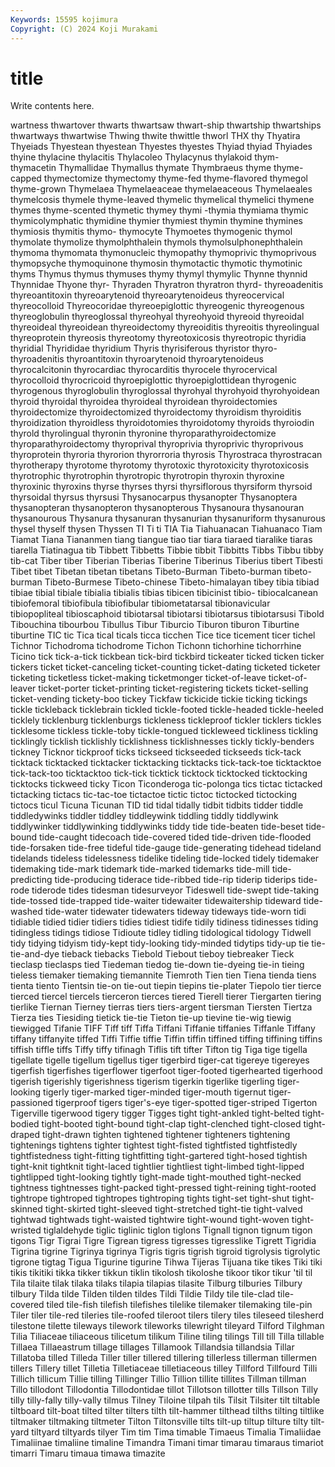 ```yaml
---
Keywords: 15595 kojimura
Copyright: (C) 2024 Koji Murakami
---
```


# title

Write contents here.



wartness thwartover thwarts thwartsaw thwart-ship thwartship thwartships thwartways
thwartwise Thwing thwite thwittle thworl THX thy Thyatira Thyeiads Thyestean
thyestean Thyestes thyestes Thyiad thyiad Thyiades thyine thylacine thylacitis Thylacoleo
Thylacynus thylakoid thym- thymacetin Thymallidae Thymallus thymate Thymbraeus thyme thyme-capped
thymectomize thymectomy thyme-fed thyme-flavored thymegol thyme-grown Thymelaea Thymelaeaceae thymelaeaceous Thymelaeales
thymelcosis thymele thyme-leaved thymelic thymelical thymelici thymene thymes thyme-scented thymetic
thymey thymi -thymia thymiama thymic thymicolymphatic thymidine thymier thymiest thymin
thymine thymines thymiosis thymitis thymo- thymocyte Thymoetes thymogenic thymol thymolate
thymolize thymolphthalein thymols thymolsulphonephthalein thymoma thymomata thymonucleic thymopathy thymoprivic thymoprivous
thymopsyche thymoquinone thymosin thymotactic thymotic thymotinic thyms Thymus thymus thymuses
thymy thymyl thymylic Thynne thynnid Thynnidae Thyone thyr- Thyraden Thyratron
thyratron thyrd- thyreoadenitis thyreoantitoxin thyreoarytenoid thyreoarytenoideus thyreocervical thyreocolloid Thyreocoridae thyreoepiglottic
thyreogenic thyreogenous thyreoglobulin thyreoglossal thyreohyal thyreohyoid thyreoid thyreoidal thyreoideal thyreoidean
thyreoidectomy thyreoiditis thyreoitis thyreolingual thyreoprotein thyreosis thyreotomy thyreotoxicosis thyreotropic thyridia
thyridial Thyrididae thyridium Thyris thyrisiferous thyristor thyro- thyroadenitis thyroantitoxin thyroarytenoid
thyroarytenoideus thyrocalcitonin thyrocardiac thyrocarditis thyrocele thyrocervical thyrocolloid thyrocricoid thyroepiglottic thyroepiglottidean
thyrogenic thyrogenous thyroglobulin thyroglossal thyrohyal thyrohyoid thyrohyoidean thyroid thyroidal thyroidea
thyroideal thyroidean thyroidectomies thyroidectomize thyroidectomized thyroidectomy thyroidism thyroiditis thyroidization thyroidless
thyroidotomies thyroidotomy thyroids thyroiodin thyrold thyrolingual thyronin thyronine thyroparathyroidectomize thyroparathyroidectomy
thyroprival thyroprivia thyroprivic thyroprivous thyroprotein thyroria thyrorion thyrorroria thyrosis Thyrostraca
thyrostracan thyrotherapy thyrotome thyrotomy thyrotoxic thyrotoxicity thyrotoxicosis thyrotrophic thyrotrophin thyrotropic
thyrotropin thyroxin thyroxine thyroxinic thyroxins thyrse thyrses thyrsi thyrsiflorous thyrsiform
thyrsoid thyrsoidal thyrsus thyrsusi Thysanocarpus thysanopter Thysanoptera thysanopteran thysanopteron thysanopterous
Thysanoura thysanouran thysanourous Thysanura thysanuran thysanurian thysanuriform thysanurous thysel thyself
thysen Thyssen TI Ti ti TIA Tia Tiahuanacan Tiahuanaco Tiam
Tiamat Tiana Tiananmen tiang tiangue tiao tiar tiara tiaraed tiaralike
tiaras tiarella Tiatinagua tib Tibbett Tibbetts Tibbie tibbit Tibbitts Tibbs
Tibbu tibby tib-cat Tiber tiber Tiberian Tiberias Tiberine Tiberinus Tiberius
tibert Tibesti Tibet tibet Tibetan tibetan tibetans Tibeto-Burman Tibeto-burman tibeto-burman
Tibeto-Burmese Tibeto-chinese Tibeto-himalayan tibey tibia tibiad tibiae tibial tibiale tibialia
tibialis tibias tibicen tibicinist tibio- tibiocalcanean tibiofemoral tibiofibula tibiofibular tibiometatarsal
tibionavicular tibiopopliteal tibioscaphoid tibiotarsal tibiotarsi tibiotarsus tibiotarsusi Tibold Tibouchina tibourbou
Tibullus Tibur Tiburcio Tiburon tiburon Tiburtine tiburtine TIC tic Tica
tical ticals ticca ticchen Tice tice ticement ticer tichel Tichnor
Tichodroma tichodrome Tichon Tichonn tichorhine tichorrhine Ticino tick tick-a-tick tickbean
tick-bird tickbird tickeater ticked ticken ticker tickers ticket ticket-canceling ticket-counting
ticket-dating ticketed ticketer ticketing ticketless ticket-making ticketmonger ticket-of-leave ticket-of-leaver ticket-porter
ticket-printing ticket-registering tickets ticket-selling ticket-vending tickety-boo tickey Tickfaw tickicide tickie
ticking tickings tickle tickleback ticklebrain tickled tickle-footed tickle-headed tickle-heeled ticklely
ticklenburg ticklenburgs tickleness tickleproof tickler ticklers tickles ticklesome tickless tickle-toby
tickle-tongued tickleweed tickliness tickling ticklingly ticklish ticklishly ticklishness ticklishnesses tickly
tickly-benders tickney Ticknor tickproof ticks tickseed tickseeded tickseeds tick-tack ticktack
ticktacked ticktacker ticktacking ticktacks tick-tack-toe ticktacktoe tick-tack-too ticktacktoo tick-tick ticktick
ticktock ticktocked ticktocking ticktocks tickweed ticky Ticon Ticonderoga tic-polonga tics
tictac tictacked tictacking tictacs tic-tac-toe tictactoe tictic tictoc tictocked tictocking
tictocs ticul Ticuna Ticunan TID tid tidal tidally tidbit tidbits
tidder tiddle tiddledywinks tiddler tiddley tiddleywink tiddling tiddly tiddlywink tiddlywinker
tiddlywinking tiddlywinks tiddy tide tide-beaten tide-beset tide-bound tide-caught tidecoach tide-covered
tided tide-driven tide-flooded tide-forsaken tide-free tideful tide-gauge tide-generating tidehead tideland
tidelands tideless tidelessness tidelike tideling tide-locked tidely tidemaker tidemaking tide-mark
tidemark tide-marked tidemarks tide-mill tide-predicting tide-producing tiderace tide-ribbed tide-rip tiderip
tiderips tide-rode tiderode tides tidesman tidesurveyor Tideswell tide-swept tide-taking tide-tossed
tide-trapped tide-waiter tidewaiter tidewaitership tideward tide-washed tide-water tidewater tidewaters tideway
tideways tide-worn tidi tidiable tidied tidier tidiers tidies tidiest tidife
tidily tidiness tidinesses tiding tidingless tidings tidiose Tidioute tidley tidling
tidological tidology Tidwell tidy tidying tidyism tidy-kept tidy-looking tidy-minded tidytips
tidy-up tie tie- tie-and-dye tieback tiebacks Tiebold Tiebout tieboy tiebreaker
Tieck tieclasp tieclasps tied Tiedeman tiedog tie-down tie-dyeing tie-in tieing
tieless tiemaker tiemaking tiemannite Tiemroth Tien tien Tiena tienda tiens
tienta tiento Tientsin tie-on tie-out tiepin tiepins tie-plater Tiepolo tier
tierce tierced tiercel tiercels tierceron tierces tiered Tierell tierer Tiergarten
tiering tierlike Tiernan Tierney tierras tiers tiers-argent tiersman Tiersten Tiertza
Tierza ties Tiesiding tietick tie-tie Tieton tie-up tievine tie-wig tiewig
tiewigged Tifanie TIFF Tiff tiff Tiffa Tiffani Tiffanie tiffanies Tiffanle
Tiffany tiffany tiffanyite tiffed Tiffi Tiffie tiffie Tiffin tiffin tiffined
tiffing tiffining tiffins tiffish tiffle tiffs Tiffy tiffy tifinagh Tiflis
tift tifter Tifton tig Tiga tige tigella tigellate tigelle tigellum
tigellus tiger tigerbird tiger-cat tigereye tigereyes tigerfish tigerfishes tigerflower tigerfoot
tiger-footed tigerhearted tigerhood tigerish tigerishly tigerishness tigerism tigerkin tigerlike tigerling
tiger-looking tigerly tiger-marked tiger-minded tiger-mouth tigernut tiger-passioned tigerproof tigers tiger's-eye
tiger-spotted tiger-striped Tigerton Tigerville tigerwood tigery tigger Tigges tight tight-ankled
tight-belted tight-bodied tight-booted tight-bound tight-clap tight-clenched tight-closed tight-draped tight-drawn tighten
tightened tightener tighteners tightening tightenings tightens tighter tightest tight-fisted tightfisted
tightfistedly tightfistedness tight-fitting tightfitting tight-gartered tight-hosed tightish tight-knit tightknit tight-laced
tightlier tightliest tight-limbed tight-lipped tightlipped tight-looking tightly tight-made tight-mouthed tight-necked
tightness tightnesses tight-packed tight-pressed tight-reining tight-rooted tightrope tightroped tightropes tightroping
tights tight-set tight-shut tight-skinned tight-skirted tight-sleeved tight-stretched tight-tie tight-valved tightwad
tightwads tight-waisted tightwire tight-wound tight-woven tight-wristed tiglaldehyde tiglic tiglinic tiglon
tiglons Tignall tignon tignum tigon tigons Tigr Tigrai Tigre Tigrean
tigress tigresses tigresslike Tigrett Tigridia Tigrina tigrine Tigrinya tigrinya Tigris
tigris tigrish tigroid tigrolysis tigrolytic tigrone tigtag Tigua Tigurine tigurine
Tihwa Tijeras Tijuana tike tikes Tiki tiki tikis tikitiki tikka
tikker tikkun tiklin tikolosh tikoloshe tikoor tikor tikur 'til til
Tila tilaite tilak tilaka tilaks tilapia tilapias tilasite Tilburg tilburies
Tilbury tilbury Tilda tilde Tilden tilden tildes Tildi Tildie Tildy
tile tile-clad tile-covered tiled tile-fish tilefish tilefishes tilelike tilemaker tilemaking
tile-pin Tiler tiler tile-red tileries tile-roofed tileroot tilers tilery tiles
tileseed tilesherd tilestone tilette tileways tilework tileworks tilewright tileyard Tilford
Tilghman Tilia Tiliaceae tiliaceous tilicetum tilikum Tiline tiling tilings Till
till Tilla tillable Tillaea Tillaeastrum tillage tillages Tillamook Tillandsia tillandsia
Tillar Tillatoba tilled Tilleda Tiller tiller tillered tillering tillerless tillerman
tillermen tillers Tillery tillet Tilletia Tilletiaceae tilletiaceous tilley Tillford Tillfourd
Tilli Tillich tillicum Tillie tilling Tillinger Tillio Tillion tillite tillites
Tillman tillman Tillo tillodont Tillodontia Tillodontidae tillot Tillotson tillotter tills
Tillson Tilly tilly tilly-fally tilly-vally tilmus Tilney Tiloine tilpah tils
Tilsit Tilsiter tilt tiltable tiltboard tilt-boat tilted tilter tilters tilth
tilt-hammer tilthead tilths tilting tiltlike tiltmaker tiltmaking tiltmeter Tilton Tiltonsville
tilts tilt-up tiltup tilture tilty tilt-yard tiltyard tiltyards tilyer Tim
tim Tima timable Timaeus Timalia Timaliidae Timaliinae timaliine timaline Timandra
Timani timar timarau timaraus timariot timarri Timaru timaua timawa timazite
